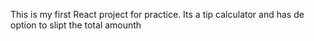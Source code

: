 This is my first React project for practice. Its a tip calculator and has de option to slipt the total amounth
